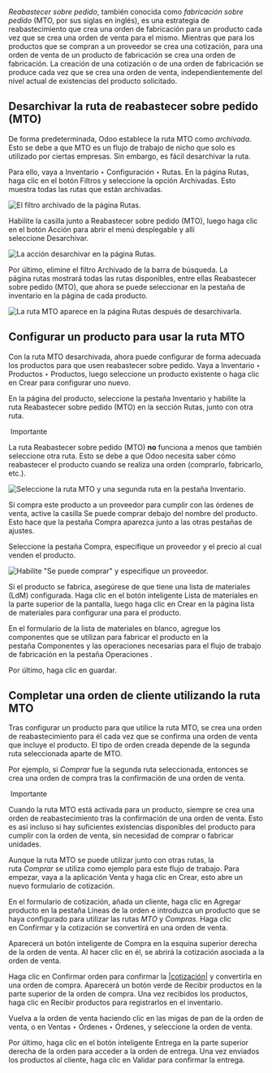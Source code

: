 _Reabastecer sobre pedido_, también conocida como _fabricación sobre pedido_ (MTO, por sus siglas en inglés), es una estrategia de reabastecimiento que crea una orden de fabricación para un producto cada vez que se crea una orden de venta para el mismo. Mientras que para los productos que se compran a un proveedor se crea una cotización, para una orden de venta de un producto de fabricación se crea una orden de fabricación. La creación de una cotización o de una orden de fabricación se produce cada vez que se crea una orden de venta, independientemente del nivel actual de existencias del producto solicitado.

## Desarchivar la ruta de reabastecer sobre pedido (MTO)[](https://www.odoo.com/documentation/17.0/es/applications/inventory_and_mrp/inventory/product_management/product_replenishment/mto.html#unarchive-the-replenish-on-order-mto-route "Enlazar permanentemente con este título")

De forma predeterminada, Odoo establece la ruta MTO como _archivada_. Esto se debe a que MTO es un flujo de trabajo de nicho que solo es utilizado por ciertas empresas. Sin embargo, es fácil desarchivar la ruta.

Para ello, vaya a Inventario ‣ Configuración ‣ Rutas. En la página Rutas, haga clic en el botón Filtros y seleccione la opción Archivadas. Esto muestra todas las rutas que están archivadas.

![El filtro archivado de la página Rutas.](https://www.odoo.com/documentation/17.0/es/_images/archived-filter.png)

Habilite la casilla junto a Reabastecer sobre pedido (MTO), luego haga clic en el botón Acción para abrir el menú desplegable y allí seleccione Desarchivar.

![La acción desarchivar en la página Rutas.](https://www.odoo.com/documentation/17.0/es/_images/unarchive-button.png)

Por último, elimine el filtro Archivado de la barra de búsqueda. La página rutas mostrará todas las rutas disponibles, entre ellas Reabastecer sobre pedido (MTO), que ahora se puede seleccionar en la pestaña de inventario en la página de cada producto.

![La ruta MTO aparece en la página Rutas después de desarchivarla.](https://www.odoo.com/documentation/17.0/es/_images/unarchived-mto.png)

## Configurar un producto para usar la ruta MTO[](https://www.odoo.com/documentation/17.0/es/applications/inventory_and_mrp/inventory/product_management/product_replenishment/mto.html#configure-a-product-to-use-the-mto-route "Enlazar permanentemente con este título")

Con la ruta MTO desarchivada, ahora puede configurar de forma adecuada los productos para que usen reabastecer sobre pedido. Vaya a Inventario ‣ Productos ‣ Productos, luego seleccione un producto existente o haga clic en Crear para configurar uno nuevo.

En la página del producto, seleccione la pestaña Inventario y habilite la ruta Reabastecer sobre pedido (MTO) en la sección Rutas, junto con otra ruta.

 Importante

La ruta Reabastecer sobre pedido (MTO) **no** funciona a menos que también seleccione otra ruta. Esto se debe a que Odoo necesita saber cómo reabastecer el producto cuando se realiza una orden (comprarlo, fabricarlo, etc.).

![Seleccione la ruta MTO y una segunda ruta en la pestaña Inventario.](https://www.odoo.com/documentation/17.0/es/_images/select-routes.png)

Si compra este producto a un proveedor para cumplir con las órdenes de venta, active la casilla Se puede comprar debajo del nombre del producto. Esto hace que la pestaña Compra aparezca junto a las otras pestañas de ajustes.

Seleccione la pestaña Compra, especifique un proveedor y el precio al cual venden el producto.

![Habilite "Se puede comprar" y especifique un proveedor.](https://www.odoo.com/documentation/17.0/es/_images/specify-vendor.png)

Si el producto se fabrica, asegúrese de que tiene una lista de materiales (LdM) configurada. Haga clic en el botón inteligente Lista de materiales en la parte superior de la pantalla, luego haga clic en Crear en la página lista de materiales para configurar una para el producto.

En el formulario de la lista de materiales en blanco, agregue los componentes que se utilizan para fabricar el producto en la pestaña Componentes y las operaciones necesarias para el flujo de trabajo de fabricación en la pestaña Operaciones .

Por último, haga clic en guardar.

## Completar una orden de cliente utilizando la ruta MTO[](https://www.odoo.com/documentation/17.0/es/applications/inventory_and_mrp/inventory/product_management/product_replenishment/mto.html#fulfill-a-sales-order-using-the-mto-route "Enlazar permanentemente con este título")

Tras configurar un producto para que utilice la ruta MTO, se crea una orden de reabastecimiento para él cada vez que se confirma una orden de venta que incluye el producto. El tipo de orden creada depende de la segunda ruta seleccionada aparte de MTO.

Por ejemplo, si _Comprar_ fue la segunda ruta seleccionada, entonces se crea una orden de compra tras la confirmación de una orden de venta.

 Importante

Cuando la ruta MTO está activada para un producto, siempre se crea una orden de reabastecimiento tras la confirmación de una orden de venta. Esto es así incluso si hay suficientes existencias disponibles del producto para cumplir con la orden de venta, sin necesidad de comprar o fabricar unidades.

Aunque la ruta MTO se puede utilizar junto con otras rutas, la ruta _Comprar_ se utiliza como ejemplo para este flujo de trabajo. Para empezar, vaya a la aplicación Venta y haga clic en Crear, esto abre un nuevo formulario de cotización.

En el formulario de cotización, añada un cliente, haga clic en Agregar producto en la pestaña Líneas de la orden e introduzca un producto que se haya configurado para utilizar las rutas _MTO_ y _Compras_. Haga clic en Confirmar y la cotización se convertirá en una orden de venta.

Aparecerá un botón inteligente de Compra en la esquina superior derecha de la orden de venta. Al hacer clic en él, se abrirá la cotización asociada a la orden de venta.

Haga clic en Confirmar orden para confirmar la [|cotización|](https://www.odoo.com/documentation/17.0/es/applications/inventory_and_mrp/inventory/product_management/product_replenishment/mto.html#id1) y convertirla en una orden de compra. Aparecerá un botón verde de Recibir productos en la parte superior de la orden de compra. Una vez recibidos los productos, haga clic en Recibir productos para registrarlos en el inventario.

Vuelva a la orden de venta haciendo clic en las migas de pan de la orden de venta, o en Ventas ‣ Órdenes ‣ Órdenes, y seleccione la orden de venta.

Por último, haga clic en el botón inteligente Entrega en la parte superior derecha de la orden para acceder a la orden de entrega. Una vez enviados los productos al cliente, haga clic en Validar para confirmar la entrega.